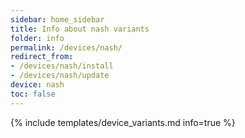 ```yaml
---
sidebar: home_sidebar
title: Info about nash variants
folder: info
permalink: /devices/nash/
redirect_from:
- /devices/nash/install
- /devices/nash/update
device: nash
toc: false
---
```

{% include templates/device_variants.md info=true %}
